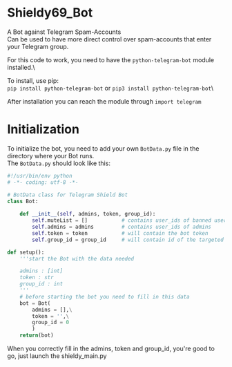 # Shieldy69_Bot
A Bot against Telegram Spam-Accounts\
Can be used to have more direct control over spam-accounts that enter your Telegram group.

For this code to work, you need to have the ```python-telegram-bot``` module installed.\

To install, use pip:\
```pip install python-telegram-bot```
or
```pip3 install python-telegram-bot```\

After installation you can reach the module through ```import telegram```

# Initialization
To initialize the bot, you need to add your own ```BotData.py``` file in the directory where your Bot runs.\
The ```BotData.py``` should look like this:
```python
#!/usr/bin/env python
# -*- coding: utf-8 -*-

# BotData class for Telegram Shield Bot
class Bot:
    
    def __init__(self, admins, token, group_id):
        self.muteList = []           # contains user_ids of banned users
        self.admins = admins         # contains user_ids of admins
        self.token = token           # will contain the bot token
        self.group_id = group_id     # will contain id of the targeted group

def setup():
    '''start the Bot with the data needed

    admins : [int]
    token : str
    group_id : int
    '''
    # before starting the bot you need to fill in this data
    bot = Bot(
        admins = [],\
        token = '',\
        group_id = 0
        )
    return(bot)
```

When you correctly fill in the admins, token and group_id, you're good to go, just launch the shieldy_main.py
